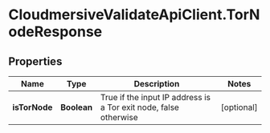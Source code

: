 # CloudmersiveValidateApiClient.TorNodeResponse

## Properties
Name | Type | Description | Notes
------------ | ------------- | ------------- | -------------
**isTorNode** | **Boolean** | True if the input IP address is a Tor exit node, false otherwise | [optional] 


